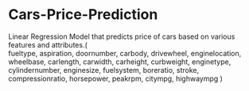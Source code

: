 # Cars-Price-Prediction
Linear Regression Model that predicts price of cars based on various features and attributes.(            
fueltype, 
aspiration, 
doornumber, 
carbody, 
drivewheel, 
enginelocation, 
wheelbase, 
carlength, 
carwidth, 
carheight, 
curbweight, 
enginetype, 
cylindernumber, 
enginesize, 
fuelsystem, 
boreratio, 
stroke, 
compressionratio, 
horsepower, 
peakrpm, 
citympg, 
highwaympg )
